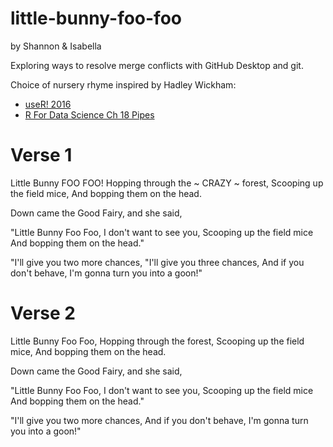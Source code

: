 # little-bunny-foo-foo

by Shannon & Isabella

Exploring ways to resolve merge conflicts with GitHub Desktop and git.

Choice of nursery rhyme inspired by Hadley Wickham:

* [useR! 2016](https://twitter.com/ameliamn/status/748193609401327616)
* [R For Data Science Ch 18 Pipes](https://bookdown.org/roy_schumacher/r4ds/pipes.html)

# Verse 1

Little Bunny FOO FOO!
Hopping through the ~ CRAZY ~ forest,
Scooping up the field mice,
And bopping them on the head.

Down came the Good Fairy, and she said,

"Little Bunny Foo Foo,
I don't want to see you,
Scooping up the field mice
And bopping them on the head."

"I'll give you two more chances,
"I'll give you three chances,
And if you don't behave,
I'm gonna turn you into a goon!"


# Verse 2

Little Bunny Foo Foo,
Hopping through the forest,
Scooping up the field mice,
And bopping them on the head.

Down came the Good Fairy, and she said,

"Little Bunny Foo Foo,
I don't want to see you,
Scooping up the field mice
And bopping them on the head."

"I'll give you two more chances,
And if you don't behave,
I'm gonna turn you into a goon!"

